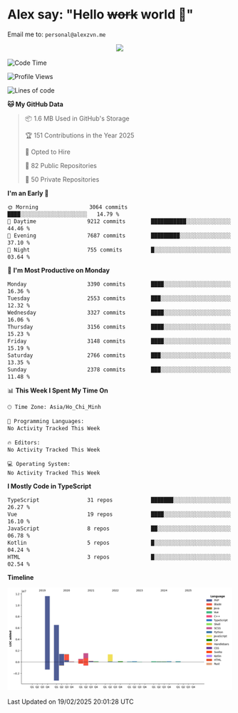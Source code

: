 # Alex say: "Hello ~~work~~ world 🐾"
Email me to: `personal@alexzvn.me`


<p align=center>
  <a href="https://skillicons.dev">
    <img src="https://skillicons.dev/icons?i=ts,js,php,nodejs,bun,vue,nuxt,react,svelte,tauri,laravel,rust,mongodb,docker,electron,redis,rabbitmq,tailwind,git,cloudflare,elysia,mysql,nginx,rollupjs,sentry,ubuntu,yarn,html,css,vite" />
  </a>
</p>

<!--START_SECTION:waka-->
![Code Time](http://img.shields.io/badge/Code%20Time-1%2C066%20hrs%2055%20mins-blue)

![Profile Views](http://img.shields.io/badge/Profile%20Views-0-blue)

![Lines of code](https://img.shields.io/badge/From%20Hello%20World%20I%27ve%20Written-25.3%20million%20lines%20of%20code-blue)

**🐱 My GitHub Data** 

> 📦 1.6 MB Used in GitHub's Storage 
 > 
> 🏆 151 Contributions in the Year 2025
 > 
> 💼 Opted to Hire
 > 
> 📜 82 Public Repositories 
 > 
> 🔑 50 Private Repositories 
 > 
**I'm an Early 🐤** 

```text
🌞 Morning                3064 commits        ████░░░░░░░░░░░░░░░░░░░░░   14.79 % 
🌆 Daytime                9212 commits        ███████████░░░░░░░░░░░░░░   44.46 % 
🌃 Evening                7687 commits        █████████░░░░░░░░░░░░░░░░   37.10 % 
🌙 Night                  755 commits         █░░░░░░░░░░░░░░░░░░░░░░░░   03.64 % 
```
📅 **I'm Most Productive on Monday** 

```text
Monday                   3390 commits        ████░░░░░░░░░░░░░░░░░░░░░   16.36 % 
Tuesday                  2553 commits        ███░░░░░░░░░░░░░░░░░░░░░░   12.32 % 
Wednesday                3327 commits        ████░░░░░░░░░░░░░░░░░░░░░   16.06 % 
Thursday                 3156 commits        ████░░░░░░░░░░░░░░░░░░░░░   15.23 % 
Friday                   3148 commits        ████░░░░░░░░░░░░░░░░░░░░░   15.19 % 
Saturday                 2766 commits        ███░░░░░░░░░░░░░░░░░░░░░░   13.35 % 
Sunday                   2378 commits        ███░░░░░░░░░░░░░░░░░░░░░░   11.48 % 
```


📊 **This Week I Spent My Time On** 

```text
🕑︎ Time Zone: Asia/Ho_Chi_Minh

💬 Programming Languages: 
No Activity Tracked This Week

🔥 Editors: 
No Activity Tracked This Week

💻 Operating System: 
No Activity Tracked This Week
```

**I Mostly Code in TypeScript** 

```text
TypeScript               31 repos            ███████░░░░░░░░░░░░░░░░░░   26.27 % 
Vue                      19 repos            ████░░░░░░░░░░░░░░░░░░░░░   16.10 % 
JavaScript               8 repos             ██░░░░░░░░░░░░░░░░░░░░░░░   06.78 % 
Kotlin                   5 repos             █░░░░░░░░░░░░░░░░░░░░░░░░   04.24 % 
HTML                     3 repos             █░░░░░░░░░░░░░░░░░░░░░░░░   02.54 % 
```



**Timeline**

![Lines of Code chart](https://raw.githubusercontent.com/alexzvn/alexzvn/main/assets/bar_graph.png)


 Last Updated on 19/02/2025 20:01:28 UTC
<!--END_SECTION:waka-->
